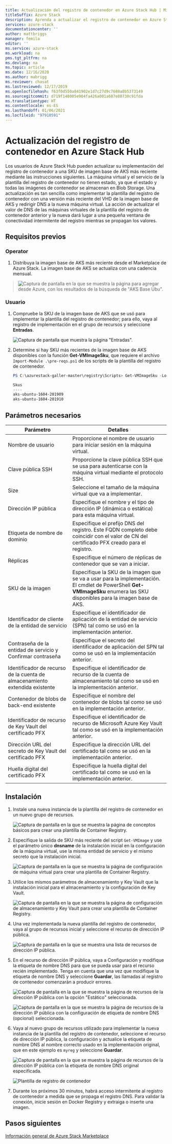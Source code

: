 ```yaml
---
title: Actualización del registro de contenedor en Azure Stack Hub | Microsoft Docs
titleSuffix: Azure Stack
description: Aprenda a actualizar el registro de contenedor en Azure Stack Hub.
services: azure-stack
documentationcenter: ''
author: mattbriggs
manager: femila
editor: ''
ms.service: azure-stack
ms.workload: na
pms.tgt_pltfrm: na
ms.devlang: na
ms.topic: article
ms.date: 12/16/2020
ms.author: mabrigg
ms.reviewer: chasat
ms.lastreviewed: 12/17/2019
ms.openlocfilehash: f63f0d550a841902e1d7c27d9c7688a8b5373149
ms.sourcegitcommit: d719f148005e904fa426a001a687e80730c91fda
ms.translationtype: HT
ms.contentlocale: es-ES
ms.lasthandoff: 01/06/2021
ms.locfileid: "97910591"
---
```

# <a name="update-the-container-registry-in-azure-stack-hub"></a>Actualización del registro de contenedor en Azure Stack Hub

Los usuarios de Azure Stack Hub pueden actualizar su implementación del registro de contenedor a una SKU de imagen base de AKS más reciente mediante las instrucciones siguientes. La máquina virtual y el servicio de la plantilla del registro de contenedor no tienen estado, ya que el estado y todas las imágenes de contenedor se almacenan en Blob Storage. Una actualización es tan sencilla como implementar la plantilla del registro de contenedor con una versión más reciente del VHD de la imagen base de AKS y redirigir DNS a la nueva máquina virtual. La acción de actualizar el valor de DNS de las máquinas virtuales de la plantilla del registro de contenedor anterior y la nueva dará lugar a una pequeña ventana de conectividad intermitente del registro mientras se propagan los valores.

## <a name="prerequisites"></a>Requisitos previos

### <a name="operator"></a>Operator

1.  Distribuya la imagen base de AKS más reciente desde el Marketplace de Azure Stack. La imagen base de AKS se actualiza con una cadencia mensual.

> ![Captura de pantalla en la que se muestra la página para agregar desde Azure, con los resultados de la búsqueda de "AKS Base Ubu".](./media/container-registry-template-updating-tzl/image1.png)

### <a name="user"></a>Usuario

1.  Compruebe la SKU de la imagen base de AKS que se usó para implementar la plantilla del registro de contenedor; para ello, vaya al registro de implementación en el grupo de recursos y seleccione **Entradas**.

    ![Captura de pantalla que muestra la página "Entradas".](./media/container-registry-template-updating-tzl/image2.png)

2.  Determine si hay SKU más recientes de la imagen base de AKS disponibles con la función **Get-VMImageSku**, que requiere el archivo `Import-Module .\pre-reqs.ps1` de los scripts de la plantilla del registro de contenedor.

    ```powershell  
    PS C:\azurestack-galler-master\registry\Scripts> Get-VMImageSku -Location Shanghai
    
    Skus                  
    ----                  
    aks-ubuntu-1604-201909
    aks-ubuntu-1604-201910 
    ```

## <a name="parameters-required"></a>Parámetros necesarios

| Parámetro | Detalles |
| --- | --- |
| Nombre de usuario | Proporcione el nombre de usuario para iniciar sesión en la máquina virtual. |
| Clave pública SSH | Proporcione la clave pública SSH que se usa para autenticarse con la máquina virtual mediante el protocolo SSH. |
| Size | Seleccione el tamaño de la máquina virtual que va a implementar. |
| Dirección IP pública | Especifique el nombre y el tipo de dirección IP (dinámica o estática) para esta máquina virtual. |
| Etiqueta de nombre de dominio | Especifique el prefijo DNS del registro. Este FQDN completo debe coincidir con el valor de CN del certificado PFX creado para el registro. |
| Réplicas | Especifique el número de réplicas de contenedor que se van a iniciar. |
| SKU de la imagen | Especifique la SKU de la imagen que se va a usar para la implementación. El cmdlet de PowerShell **Get-VMImageSku** enumera las SKU disponibles para la imagen base de AKS. |
| Identificador de cliente de la entidad de servicio | Especifique el identificador de aplicación de la entidad de servicio (SPN) tal como se usó en la implementación anterior. |
| Contraseña de la entidad de servicio y Confirmar contraseña | Especifique el secreto del identificador de aplicación del SPN tal como se usó en la implementación anterior. |
| Identificador de recurso de la cuenta de almacenamiento extendida existente | Especifique el identificador de recurso de la cuenta de almacenamiento tal como se usó en la implementación anterior. |
| Contenedor de blobs de back-end existente | Especifique el nombre del contenedor de blobs tal como se usó en la implementación anterior. |
| Identificador de recurso de Key Vault del certificado PFX | Especifique el identificador de recurso de Microsoft Azure Key Vault tal como se usó en la implementación anterior. |
| Dirección URL del secreto de Key Vault del certificado PFX | Especifique la dirección URL del certificado tal como se usó en la implementación anterior. |
| Huella digital del certificado PFX | Especifique la huella digital del certificado tal como se usó en la implementación anterior. |

## <a name="installation"></a>Instalación

1.  Instale una nueva instancia de la plantilla del registro de contenedor en un nuevo grupo de recursos.

    ![Captura de pantalla en la que se muestra la página de conceptos básicos para crear una plantilla de Container Registry.](./media/container-registry-template-updating-tzl/image3.png)

2.  Especifique la salida de SKU más reciente del script `Get-VMImage` y use el parámetro único **dnsname** de la instalación inicial en la configuración de la máquina virtual, use la misma entidad de servicio y el mismo secreto que la instalación inicial.

    ![Captura de pantalla en la que se muestra la página de configuración de máquina virtual para crear una plantilla de Container Registry.](./media/container-registry-template-updating-tzl/image4.png)

3.  Utilice los mismos parámetros de almacenamiento y Key Vault que la instalación inicial para el almacenamiento y la configuración de Key Vault.

    ![Captura de pantalla en la que se muestra la página de configuración de almacenamiento y Key Vault para crear una plantilla de Container Registry.](./media/container-registry-template-updating-tzl/image5.png)

1.  Una vez implementada la nueva plantilla del registro de contenedor, vaya al grupo de recursos inicial y seleccione el recurso de dirección IP pública.

    ![Captura de pantalla en la que se muestra una lista de recursos de dirección IP pública.](./media/container-registry-template-updating-tzl/image6.png)

1.  En el recurso de dirección IP pública, vaya a Configuración y modifique la etiqueta de nombre DNS para que se pueda usar para el recurso recién implementado. Tenga en cuenta que una vez que modifique la etiqueta de nombre DNS y seleccione **Guardar**, las llamadas al registro de contenedor comenzarán a producir errores.

    ![Captura de pantalla en la que se muestra la página de recursos de la dirección IP pública con la opción "Estático" seleccionada.](./media/container-registry-template-updating-tzl/image7.png)
    
    ![Captura de pantalla en la que se muestra la página de recursos de la dirección IP pública con la configuración de etiqueta de nombre DNS (opcional) seleccionada.](./media/container-registry-template-updating-tzl/image8.png)

2.  Vaya al nuevo grupo de recursos utilizado para implementar la nueva instancia de la plantilla del registro de contenedor, seleccione el recurso de dirección IP pública, la configuración y actualice la etiqueta de nombre DNS al nombre correcto usado en la implementación original, que en este ejemplo es `myreg` y seleccione **Guardar**.

    ![Captura de pantalla en la que se muestra la página de recursos de la dirección IP pública con la etiqueta de nombre DNS original especificada.](./media/container-registry-template-updating-tzl/image9.png)
    
    ![Plantilla de registro de contenedor](./media/container-registry-template-updating-tzl/image10.png)

3.  Durante los próximos 30 minutos, habrá acceso intermitente al registro de contenedor a medida que se propaga el registro DNS. Para validar la conexión, inicie sesión en Docker Registry y extraiga o inserte una imagen.

## <a name="next-steps"></a>Pasos siguientes

[Información general de Azure Stack Marketplace](../../operator/azure-stack-marketplace.md)
